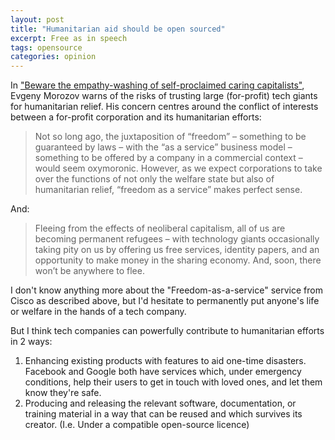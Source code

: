 ```yaml
---
layout: post
title: "Humanitarian aid should be open sourced"
excerpt: Free as in speech
tags: opensource
categories: opinion
---
```


In ​["Beware the empathy-washing of self-proclaimed caring capitalists"](https://www.theguardian.com/commentisfree/2016/jul/02/beware-technology-giants-claiming-compassion-for-refugees-evgeny-morozov), Evgeny Morozov warns of the risks of trusting large (for-profit) tech giants for humanitarian relief. His concern centres around the conflict of interests between a for-profit corporation and its humanitarian efforts:

> Not so long ago, the juxtaposition of “freedom” – something to be guaranteed by laws – with the “as a service” business model – something to be offered by a company in a commercial context – would seem oxymoronic. However, as we expect corporations to take over the functions of not only the welfare state but also of humanitarian relief, “freedom as a service” makes perfect sense.

And:

> Fleeing from the effects of neoliberal capitalism, all of us are becoming permanent refugees – with technology giants occasionally taking pity on us by offering us free services, identity papers, and an opportunity to make money in the sharing economy. And, soon, there won’t be anywhere to flee.

I don't know anything more about the "Freedom-as-a-service" service from Cisco as described above, but I'd hesitate to permanently put anyone's life or welfare in the hands of a tech company.

But I think tech companies can powerfully contribute to humanitarian efforts in 2 ways:

1. Enhancing existing products with features to aid one-time disasters. Facebook and Google both have services which, under emergency conditions, help their users to get in touch with loved ones, and let them know they're safe.
2. Producing and releasing the relevant software, documentation, or training material  in a way that can be reused and which survives its creator. (I.e. Under a compatible open-source licence)
